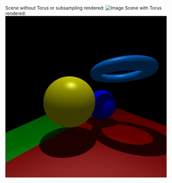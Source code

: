 Scene without Torus or subsampling rendered:
![Image](no_donut_no_subsampling.png)
Scene with Torus rendered:
![Image](donut_with_subsampling.png)
